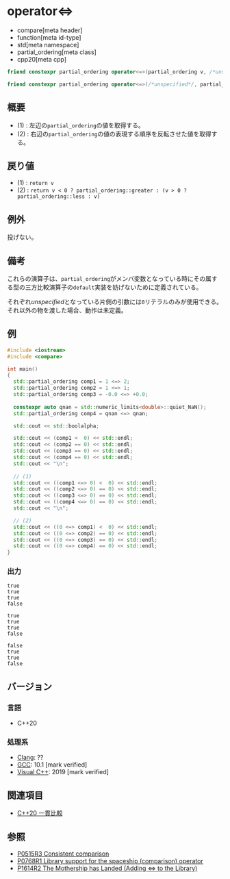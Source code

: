 # operator<=>

* compare[meta header]
* function[meta id-type]
* std[meta namespace]
* partial_ordering[meta class]
* cpp20[meta cpp]

```cpp
friend constexpr partial_ordering operator<=>(partial_ordering v, /*unspecified*/) noexcept;   // (1)

friend constexpr partial_ordering operator<=>(/*unspecified*/, partial_ordering v) noexcept;   // (2)
```

## 概要

- (1) : 左辺の`partial_ordering`の値を取得する。
- (2) : 右辺の`partial_ordering`の値の表現する順序を反転させた値を取得する。

## 戻り値

- (1) : `return v` 
- (2) : `return v < 0 ? partial_ordering::greater : (v > 0 ? partial_ordering::less : v)`

## 例外
投げない。

## 備考

これらの演算子は、`partial_ordering`がメンバ変数となっている時にその属する型の三方比較演算子の`default`実装を妨げないために定義されている。

それぞれ*unspecified*となっている片側の引数には`0`リテラルのみが使用できる。それ以外の物を渡した場合、動作は未定義。

## 例
```cpp example
#include <iostream>
#include <compare>

int main()
{
  std::partial_ordering comp1 = 1 <=> 2;
  std::partial_ordering comp2 = 1 <=> 1;
  std::partial_ordering comp3 = -0.0 <=> +0.0;
  
  constexpr auto qnan = std::numeric_limits<double>::quiet_NaN();
  std::partial_ordering comp4 = qnan <=> qnan;

  std::cout << std::boolalpha;

  std::cout << (comp1 <  0) << std::endl;
  std::cout << (comp2 == 0) << std::endl;
  std::cout << (comp3 == 0) << std::endl;
  std::cout << (comp4 == 0) << std::endl;
  std::cout << "\n";
 
  // (1) 
  std::cout << ((comp1 <=> 0) <  0) << std::endl;
  std::cout << ((comp2 <=> 0) == 0) << std::endl;
  std::cout << ((comp3 <=> 0) == 0) << std::endl;
  std::cout << ((comp4 <=> 0) == 0) << std::endl;
  std::cout << "\n";

  // (2)
  std::cout << ((0 <=> comp1) <  0) << std::endl;
  std::cout << ((0 <=> comp2) == 0) << std::endl;
  std::cout << ((0 <=> comp3) == 0) << std::endl;
  std::cout << ((0 <=> comp4) == 0) << std::endl;
}
```

### 出力
```
true
true
true
false

true
true
true
false

false
true
true
false
```

## バージョン
### 言語
- C++20

### 処理系
- [Clang](/implementation.md#clang): ??
- [GCC](/implementation.md#gcc): 10.1 [mark verified]
- [Visual C++](/implementation.md#visual_cpp): 2019 [mark verified]

## 関連項目

- [C++20 一貫比較](/lang/cpp20/consistent_comparison.md)


## 参照

- [P0515R3 Consistent comparison](http://wg21.link/p0515)
- [P0768R1 Library support for the spaceship (comparison) operator](http://wg21.link/p0768)
- [P1614R2 The Mothership has Landed (Adding <=> to the Library)](http://wg21.link/p1614)